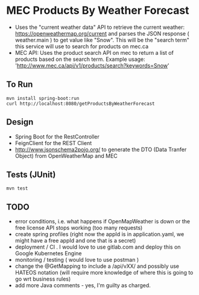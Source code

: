 # MEC Products By Weather Forecast
* Uses the "current weather data" API to retrieve the current weather: https://openweathermap.org/current and parses the JSON response ( weather.main ) to get value like "Snow".  This will be the "search term" this service will use to search for products on mec.ca
* MEC API: Uses the product search API on mec to return a list of products based on the search term.  Example usage: 'http://www.mec.ca/api/v1/products/search?keywords=Snow'
## To Run
```
mvn install spring-boot:run
curl http://localhost:8080/getProductsByWeatherForecast
```

## Design
* Spring Boot for the RestController
* FeignClient for the REST Client
* http://www.jsonschema2pojo.org/ to generate the DTO (Data Tranfer Object) from OpenWeatherMap and MEC

## Tests (JUnit)
```
mvn test
```

## TODO
* error conditions, i.e. what happens if OpenMapWeather is down or the free license API stops working (too many requests)
* create spring profiles (right now the appId is in application.yaml, we might have a free appId and one that is a secret)
* deployment / CI .  I would love to use gitlab.com and deploy this on Google Kubernetes Engine
* monitoring / testing ( would love to use postman )
* change the @GetMapping to include a /api/vXX/ and possibly use HATEOS notation (will require more knowledge of where this is going to go wrt business rules)
* add more Java comments - yes, I'm guilty as charged.

